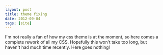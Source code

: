 ```yaml
---
layout: post
title: theme fixing
date: 2012-09-04
tags: [site]
---
```


<p>
  I'm not really a fan of how my css theme is at the moment, so here comes a complete
  rework of all my CSS. Hopefully this won't take too long, but haven't had much time recently. 
  Here goes nothing!
</p>
